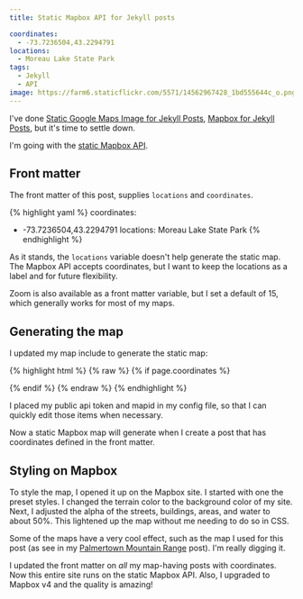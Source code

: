```yaml
---
title: Static Mapbox API for Jekyll posts

coordinates:
  - -73.7236504,43.2294791
locations:
  - Moreau Lake State Park
tags:
  - Jekyll
  - API
image: https://farm6.staticflickr.com/5571/14562967428_1bd555644c_o.png
---
```


I've done [Static Google Maps Image for Jekyll Posts](/code/2013/09/06/google-maps-images-api-for-jekyll/), [Mapbox for Jekyll Posts](/code/2014/01/26/mapbox-for-jekyll-posts/), but it's time to settle down.

I'm going with the [static Mapbox API](https://www.mapbox.com/developers/api/static/).

## Front matter

The front matter of this post, supplies `locations` and `coordinates`.

{% highlight yaml %}
coordinates:

- -73.7236504,43.2294791
  locations: Moreau Lake State Park
  {% endhighlight %}

As it stands, the `locations` variable doesn't help generate the static map. The Mapbox API accepts coordinates, but I want to keep the locations as a label and for future flexibility.

Zoom is also available as a front matter variable, but I set a default of 15, which generally works for most of my maps.

## Generating the map

I updated my map include to generate the static map:

{% highlight html %}
{% raw %}
{% if page.coordinates %}

  <div class="post-map-header">
  	<div style="background-image:url(http://api.tiles.mapbox.com/v4/{{ site.mapid }}/{% for coordinate in page.coordinates limit:1 %}{{ coordinate }}{% endfor %},{% if page.zoom %}{{ page.zoom }}{% else %}15{% endif %}/1280x300.png?access_token={{ site.mapbox-token }})" class="post-location-image"></div>
  </div>
{% endif %}
{% endraw %}
{% endhighlight %}

I placed my public api token and mapid in my config file, so that I can quickly edit those items when necessary.

Now a static Mapbox map will generate when I create a post that has coordinates defined in the front matter.

## Styling on Mapbox

To style the map, I opened it up on the Mapbox site. I started with one the preset styles. I changed the terrain color to the background color of my site. Next, I adjusted the alpha of the streets, buildings, areas, and water to about 50%. This lightened up the map without me needing to do so in CSS.

Some of the maps have a very cool effect, such as the map I used for this post (as see in my [Palmertown Mountain Range](/adventures/2013/08/24/palmertown-mountain-range/) post). I'm really digging it.

I updated the front matter on _all_ my map-having posts with coordinates. Now this entire site runs on the static Mapbox API. Also, I upgraded to Mapbox v4 and the quality is amazing!
